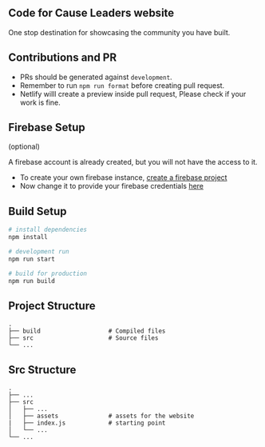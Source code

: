## Code for Cause Leaders website

One stop destination for showcasing the community you have built.

## Contributions and PR

- PRs should be generated against `development`.
- Remember to run `npm run format` before creating pull request.
- Netlify willl create a preview inside pull request, Please check if your work is fine.

## Firebase Setup
(optional)

A firebase account is already created, but you will not have the access to it.
- To create your own firebase instance, [create a firebase project]('https://firebase.google.com/docs/web/setup')
- Now change it to provide your firebase credentials [here]('https://github.com/codeforcauseorg/Code-for-cause-Leaders/blob/master/src/services/authService.js#L8-LL13')


## Build Setup

```bash
# install dependencies
npm install

# development run
npm run start

# build for production
npm run build
```

## Project Structure

    .
    ├── build                   # Compiled files
    ├── src                     # Source files
    └── ...

## Src Structure

    .
    ├── ...
    ├── src
    │   ├── ...
    │   ├── assets              # assets for the website
    |   ├── index.js            # starting point
    │   └── ...
    └── ...
